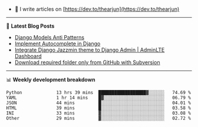 <!-- ![My Profile Introduction Image](https://i.ibb.co/tLFZ15Q/gh.png) -->
- 📝 I write articles on [https://dev.to/thearjun](https://dev.to/thearjun)

-------

📕 **Latest Blog Posts**
<!-- BLOG-POST-LIST:START -->
- [Django Models Anti Patterns](https://dev.to/thearjun/django-models-anti-patterns-1ma1)
- [Implement Autocomplete in Django](https://dev.to/thearjun/implement-autocomplete-in-django-3h20)
- [Integrate Django Jazzmin theme to Django Admin | AdminLTE Dashboard](https://dev.to/thearjun/integrate-django-jazzmin-theme-to-django-admin-adminlte-dashboard-5aao)
- [Download required folder only from GitHub with Subversion](https://dev.to/thearjun/download-required-folder-only-from-github-with-subversion-2gpc)
<!-- BLOG-POST-LIST:END -->

-------

📊 **Weekly development breakdown**
<!--START_SECTION:waka-->

```text
Python             13 hrs 39 mins  ██████████████████▓░░░░░░   74.69 %
YAML               1 hr 14 mins    █▓░░░░░░░░░░░░░░░░░░░░░░░   06.79 %
JSON               44 mins         █░░░░░░░░░░░░░░░░░░░░░░░░   04.01 %
HTML               39 mins         █░░░░░░░░░░░░░░░░░░░░░░░░   03.58 %
INI                33 mins         ▓░░░░░░░░░░░░░░░░░░░░░░░░   03.08 %
Other              29 mins         ▓░░░░░░░░░░░░░░░░░░░░░░░░   02.72 %
```

<!--END_SECTION:waka-->
<img src='https://profile-counter.glitch.me/thearjun/count.svg' width='0px'>
